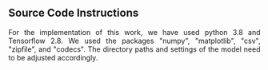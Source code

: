 ## Source Code Instructions

<div align="justify"> For the implementation of this work, we have used python 3.8 and Tensorflow 2.8. We used the packages "numpy", "matplotlib", "csv", "zipfile", and "codecs". The directory paths and settings of the model need to be adjusted accordingly. </div> <br>
